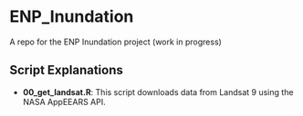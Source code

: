 # ENP_Inundation
A repo for the ENP Inundation project (work in progress)

## Script Explanations

- **00_get_landsat.R**: This script downloads data from Landsat 9 using the NASA AppEEARS API.
